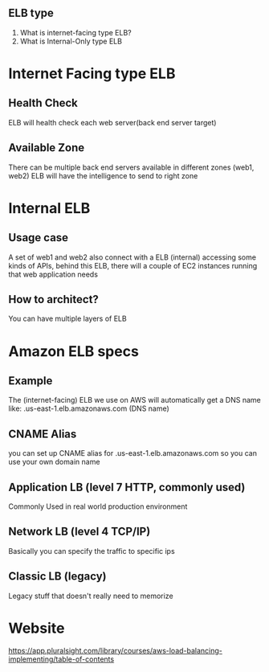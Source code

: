 ## ELB type
1. What is internet-facing type ELB?
2. What is  Internal-Only type ELB


# Internet Facing type ELB
## Health Check
ELB will health check each web server(back end server target)

## Available Zone
There can be multiple back end servers available in different zones (web1, web2)
ELB will have the intelligence to send to right zone


# Internal ELB
## Usage case
A set of web1 and web2 also connect with a ELB (internal) accessing some kinds of APIs, behind this ELB, there will a couple of EC2 instances running that web application needs

## How to architect?
You can have multiple layers of ELB

# Amazon ELB specs
## Example
The (internet-facing) ELB we use on AWS will automatically get a DNS name like:
<random>.us-east-1.elb.amazonaws.com  (DNS name)

## CNAME Alias
you can set up CNAME alias for <random>.us-east-1.elb.amazonaws.com so you can use your own domain name


## Application LB (level 7 HTTP, commonly used)
Commonly Used in real world production environment

## Network LB (level 4 TCP/IP)
Basically you can specify the traffic to specific ips

## Classic LB (legacy)
Legacy stuff that doesn't really need to memorize

# Website
https://app.pluralsight.com/library/courses/aws-load-balancing-implementing/table-of-contents
